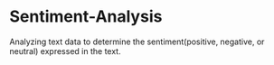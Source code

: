 # Sentiment-Analysis
Analyzing text data to determine the sentiment(positive, negative, or neutral) expressed in the text.
